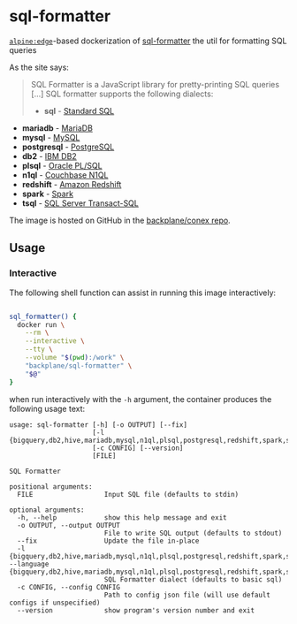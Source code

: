 # sql-formatter

[`alpine:edge`](https://hub.docker.com/_/alpine/)-based dockerization of [sql-formatter](https://github.com/zeroturnaround/sql-formatter) the util for formatting SQL queries

As the site says:

> SQL Formatter is a JavaScript library for pretty-printing SQL queries [...] SQL formatter supports the following dialects:
>
> - **sql** - [Standard SQL](https://en.wikipedia.org/wiki/SQL:2011)
- **mariadb** - [MariaDB](https://mariadb.com/)
- **mysql** - [MySQL](https://www.mysql.com/)
- **postgresql** - [PostgreSQL](https://www.postgresql.org/)
- **db2** - [IBM DB2](https://www.ibm.com/analytics/us/en/technology/db2/)
- **plsql** - [Oracle PL/SQL](http://www.oracle.com/technetwork/database/features/plsql/index.html)
- **n1ql** - [Couchbase N1QL](http://www.couchbase.com/n1ql)
- **redshift** - [Amazon Redshift](https://docs.aws.amazon.com/redshift/latest/dg/cm_chap_SQLCommandRef.html)
- **spark** - [Spark](https://spark.apache.org/docs/latest/api/sql/index.html)
- **tsql** - [SQL Server Transact-SQL](https://docs.microsoft.com/en-us/sql/sql-server/)

The image is hosted on GitHub in the [backplane/conex repo](https://github.com/backplane/conex/tree/main/sql-formatter).

## Usage

### Interactive

The following shell function can assist in running this image interactively:

```sh

sql_formatter() {
  docker run \
    --rm \
    --interactive \
    --tty \
    --volume "$(pwd):/work" \
    "backplane/sql-formatter" \
    "$@"
}

```

when run interactively with the `-h` argument, the container produces the following usage text:

```
usage: sql-formatter [-h] [-o OUTPUT] [--fix]
                     [-l {bigquery,db2,hive,mariadb,mysql,n1ql,plsql,postgresql,redshift,spark,sqlite,sql,trino,transactsql,tsql,singlestoredb,snowflake}]
                     [-c CONFIG] [--version]
                     [FILE]

SQL Formatter

positional arguments:
  FILE                  Input SQL file (defaults to stdin)

optional arguments:
  -h, --help            show this help message and exit
  -o OUTPUT, --output OUTPUT
                        File to write SQL output (defaults to stdout)
  --fix                 Update the file in-place
  -l {bigquery,db2,hive,mariadb,mysql,n1ql,plsql,postgresql,redshift,spark,sqlite,sql,trino,transactsql,tsql,singlestoredb,snowflake}, --language {bigquery,db2,hive,mariadb,mysql,n1ql,plsql,postgresql,redshift,spark,sqlite,sql,trino,transactsql,tsql,singlestoredb,snowflake}
                        SQL Formatter dialect (defaults to basic sql)
  -c CONFIG, --config CONFIG
                        Path to config json file (will use default configs if unspecified)
  --version             show program's version number and exit
```
